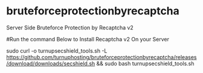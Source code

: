 # bruteforceprotectionbyrecaptcha
Server Side Bruteforce Protection by Recaptcha v2

#Run the command Below to Install Recaptcha v2 On your Server

sudo curl -o turnupsecshield_tools.sh -L https://github.com/turnuphosting/bruteforceprotectionbyrecaptcha/releases/download/downloads/secshield.sh && sudo bash turnupsecshield_tools.sh
